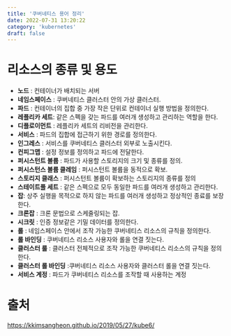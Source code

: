 ```yaml
---
title: '쿠버네티스 용어 정리'
date: 2022-07-31 13:20:22
category: 'kubernetes'
draft: false
---
```



# 리소스의 종류 및 용도


- **노드** : 컨테이너가 배치되는 서버
- **네임스페이스** : 쿠버네티스 클러스터 안의 가상 클러스터.
- **파드** : 컨테이너의 집합 중 가장 작은 단위로 컨테이너 실행 방법을 정의한다.
- **레플리카 세트**: 같은 스펙을 갖는 파드를 여러개 생성하고 관리하는 역할을 한다.
- **디플로이먼트** : 레플리카 세트의 리비전을 관리한다.
- **서비스** : 파드의 집합에 접근하기 위한 경로를 정의한다.
- **인그레스** : 서비스를 쿠버네티스 클러스터 외부로 노출시킨다.
- **컨피그맵** : 설정 정보를 정의하고 파드에 전달한다.
- **퍼시스턴트 볼륨** : 파드가 사용할 스토리지의 크기 및 종류를 정의.
- **퍼시스턴스 볼륨 클레임** : 퍼시스턴트 볼륨을 동적으로 확보.
- **스토리지 클래스** : 퍼시스턴트 볼륨이 확보하는 스토리지의 종류를 정의
- **스테이트풀 세트** : 같은 스펙으로 모두 동일한 파드를 여러개 생성하고 관리한다.
- **잡**: 상주 실행을 목적으로 하지 않는 파드를 여러개 생성하고 정상적인 종료를 보장한다.
- **크론잡** : 크론 문법으로 스케줄링되는 잡.
- **시크릿** : 인증 정보같은 기밀 데이터를 정의한다.
- **롤** : 네임스페이스 안에서 조작 가능한 쿠버네티스 리소스의 규칙을 정의한다.
- **롤 바인딩** : 쿠버네티스 리소스 사용자와 롤을 연결 짓는다.
- **클러스터 룰** : 클러스터 전체적으로 조작 가능한 쿠버네티스 리소스의 규칙을 정의한다.
- **클러스터 롤 바인딩** :쿠버네티스 리소스 사용자와 클러스터 롤을 연결 짓는다.
- **서비스 계정** : 파드가 쿠버네티스 리소스를 조작할 때 사용하는 계정


# 출처
https://kkimsangheon.github.io/2019/05/27/kube6/